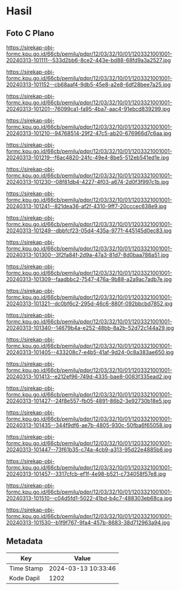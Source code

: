 # Hasil

## Foto C Plano

https://sirekap-obj-formc.kpu.go.id/66cb/pemilu/pdpr/12/03/32/10/01/1203321001001-20240313-101111--533d2bb6-8ce2-443e-bd88-68fd9a3a2527.jpg

https://sirekap-obj-formc.kpu.go.id/66cb/pemilu/pdpr/12/03/32/10/01/1203321001001-20240313-101152--cb68aaf4-9db5-45e8-a2e8-6df28bee7a25.jpg

https://sirekap-obj-formc.kpu.go.id/66cb/pemilu/pdpr/12/03/32/10/01/1203321001001-20240313-101201--76099ca1-fa95-4ba7-aac4-91ebcd839299.jpg

https://sirekap-obj-formc.kpu.go.id/66cb/pemilu/pdpr/12/03/32/10/01/1203321001001-20240313-101210--94768514-29f2-47c5-ab20-676966d7c6aa.jpg

https://sirekap-obj-formc.kpu.go.id/66cb/pemilu/pdpr/12/03/32/10/01/1203321001001-20240313-101219--f6ac4820-24fc-49e4-8be5-512eb541ed1e.jpg

https://sirekap-obj-formc.kpu.go.id/66cb/pemilu/pdpr/12/03/32/10/01/1203321001001-20240313-101230--08f81db4-4227-4f03-a674-2d0f3f997c1b.jpg

https://sirekap-obj-formc.kpu.go.id/66cb/pemilu/pdpr/12/03/32/10/01/1203321001001-20240313-101241--821dea36-af2f-4310-9ff7-20cccec638e9.jpg

https://sirekap-obj-formc.kpu.go.id/66cb/pemilu/pdpr/12/03/32/10/01/1203321001001-20240313-101249--dbbfcf23-05d4-435a-9771-445145d0ec83.jpg

https://sirekap-obj-formc.kpu.go.id/66cb/pemilu/pdpr/12/03/32/10/01/1203321001001-20240313-101300--3f2fa84f-2d9a-47a3-81d7-8d0baa786a51.jpg

https://sirekap-obj-formc.kpu.go.id/66cb/pemilu/pdpr/12/03/32/10/01/1203321001001-20240313-101309--faadbbc2-7547-476a-9b88-a2a9ac7adb7e.jpg

https://sirekap-obj-formc.kpu.go.id/66cb/pemilu/pdpr/12/03/32/10/01/1203321001001-20240313-101321--dc0bf6c2-295d-46c6-880f-092bbcbd7852.jpg

https://sirekap-obj-formc.kpu.go.id/66cb/pemilu/pdpr/12/03/32/10/01/1203321001001-20240313-101340--14679b4a-e252-48bb-8a2b-52d72c144a29.jpg

https://sirekap-obj-formc.kpu.go.id/66cb/pemilu/pdpr/12/03/32/10/01/1203321001001-20240313-101405--433208c7-e4b5-41af-9d24-0c8a383ae650.jpg

https://sirekap-obj-formc.kpu.go.id/66cb/pemilu/pdpr/12/03/32/10/01/1203321001001-20240313-101413--e212ef96-749d-4335-bae8-0083f335ead2.jpg

https://sirekap-obj-formc.kpu.go.id/66cb/pemilu/pdpr/12/03/32/10/01/1203321001001-20240313-101427--24f8e557-fb05-4891-86b2-3e92730b18e5.jpg

https://sirekap-obj-formc.kpu.go.id/66cb/pemilu/pdpr/12/03/32/10/01/1203321001001-20240313-101435--344f9df6-ae7b-4805-930c-50fba6f65058.jpg

https://sirekap-obj-formc.kpu.go.id/66cb/pemilu/pdpr/12/03/32/10/01/1203321001001-20240313-101447--73f61b35-c74a-4cb9-a313-95d22e4885b6.jpg

https://sirekap-obj-formc.kpu.go.id/66cb/pemilu/pdpr/12/03/32/10/01/1203321001001-20240313-101457--3317cfcb-ef1f-4e98-b521-c734058f57e8.jpg

https://sirekap-obj-formc.kpu.go.id/66cb/pemilu/pdpr/12/03/32/10/01/1203321001001-20240313-101510--c04d5fd1-5022-41bd-b4c7-488303eb68ca.jpg

https://sirekap-obj-formc.kpu.go.id/66cb/pemilu/pdpr/12/03/32/10/01/1203321001001-20240313-101530--b1f9f767-9fa4-457b-8683-38d712963a94.jpg


## Metadata

| Key        | Value               |
| ---------- | ------------------- |
| Time Stamp | 2024-03-13 10:33:46 |
| Kode Dapil | 1202                |



